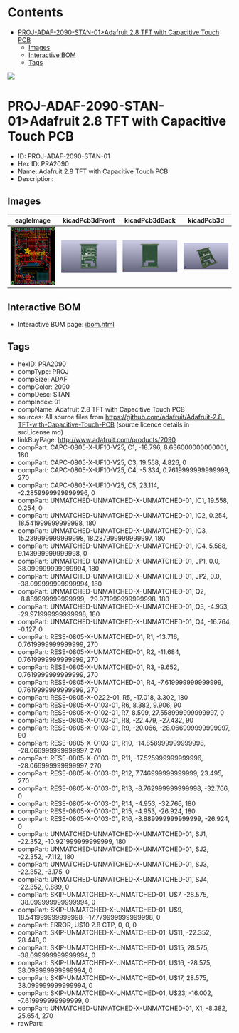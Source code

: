 



Contents
========

* [PROJ-ADAF-2090-STAN-01>Adafruit 2.8 TFT with Capacitive Touch PCB](#proj-adaf-2090-stan-01adafruit-28-tft-with-capacitive-touch-pcb)
	* [Images](#images)
	* [Interactive BOM](#interactive-bom)
	* [Tags](#tags)
  
![][im]
# PROJ-ADAF-2090-STAN-01>Adafruit 2.8 TFT with Capacitive Touch PCB

- ID: PROJ-ADAF-2090-STAN-01
- Hex ID: PRA2090
- Name: Adafruit 2.8 TFT with Capacitive Touch PCB
- Description: 

## Images
  
  

|eagleImage|kicadPcb3dFront|kicadPcb3dBack|kicadPcb3d|
| :---: | :---: | :---: | :---: |
|[![eagleImage](eagleImage_140.png)](eagleImage_600.png)|[![kicadPcb3dFront](kicadPcb3dFront_140.png)](kicadPcb3dFront_600.png)|[![kicadPcb3dBack](kicadPcb3dBack_140.png)](kicadPcb3dBack_600.png)|[![kicadPcb3d](kicadPcb3d_140.png)](kicadPcb3d_600.png)|

## Interactive BOM

- Interactive BOM page: [ibom.html](kicad/bom/ibom.html)

## Tags

- hexID: PRA2090
- oompType: PROJ
- oompSize: ADAF
- oompColor: 2090
- oompDesc: STAN
- oompIndex: 01
- oompName: Adafruit 2.8 TFT with Capacitive Touch PCB
- sources: All source files from https://github.com/adafruit/Adafruit-2.8-TFT-with-Capacitive-Touch-PCB (source licence details in srcLicense.md)
- linkBuyPage: http://www.adafruit.com/products/2090
- oompPart: CAPC-0805-X-UF10-V25, C1, -18.796, 8.636000000000001, 180
- oompPart: CAPC-0805-X-UF10-V25, C3, 19.558, 4.826, 0
- oompPart: CAPC-0805-X-UF10-V25, C4, -5.334, 0.7619999999999999, 270
- oompPart: CAPC-0805-X-UF10-V25, C5, 23.114, -2.2859999999999996, 0
- oompPart: UNMATCHED-UNMATCHED-X-UNMATCHED-01, IC1, 19.558, 0.254, 0
- oompPart: UNMATCHED-UNMATCHED-X-UNMATCHED-01, IC2, 0.254, 18.541999999999998, 180
- oompPart: UNMATCHED-UNMATCHED-X-UNMATCHED-01, IC3, 15.239999999999998, 18.287999999999997, 180
- oompPart: UNMATCHED-UNMATCHED-X-UNMATCHED-01, IC4, 5.588, 9.143999999999998, 0
- oompPart: UNMATCHED-UNMATCHED-X-UNMATCHED-01, JP1, 0.0, 38.099999999999994, 180
- oompPart: UNMATCHED-UNMATCHED-X-UNMATCHED-01, JP2, 0.0, -38.099999999999994, 180
- oompPart: UNMATCHED-UNMATCHED-X-UNMATCHED-01, Q2, -8.889999999999999, -29.971999999999998, 180
- oompPart: UNMATCHED-UNMATCHED-X-UNMATCHED-01, Q3, -4.953, -29.971999999999998, 180
- oompPart: UNMATCHED-UNMATCHED-X-UNMATCHED-01, Q4, -16.764, -0.127, 0
- oompPart: RESE-0805-X-UNMATCHED-01, R1, -13.716, 0.7619999999999999, 270
- oompPart: RESE-0805-X-UNMATCHED-01, R2, -11.684, 0.7619999999999999, 270
- oompPart: RESE-0805-X-UNMATCHED-01, R3, -9.652, 0.7619999999999999, 270
- oompPart: RESE-0805-X-UNMATCHED-01, R4, -7.619999999999999, 0.7619999999999999, 270
- oompPart: RESE-0805-X-O222-01, R5, -17.018, 3.302, 180
- oompPart: RESE-0805-X-O103-01, R6, 8.382, 9.906, 90
- oompPart: RESE-0805-X-O102-01, R7, 8.509, 27.558999999999997, 0
- oompPart: RESE-0805-X-O103-01, R8, -22.479, -27.432, 90
- oompPart: RESE-0805-X-O103-01, R9, -20.066, -28.066999999999997, 90
- oompPart: RESE-0805-X-O103-01, R10, -14.858999999999998, -28.066999999999997, 270
- oompPart: RESE-0805-X-O103-01, R11, -17.525999999999996, -28.066999999999997, 270
- oompPart: RESE-0805-X-O103-01, R12, 7.746999999999999, 23.495, 270
- oompPart: RESE-0805-X-O103-01, R13, -8.762999999999998, -32.766, 0
- oompPart: RESE-0805-X-O103-01, R14, -4.953, -32.766, 180
- oompPart: RESE-0805-X-O103-01, R15, -4.953, -26.924, 180
- oompPart: RESE-0805-X-O103-01, R16, -8.889999999999999, -26.924, 0
- oompPart: UNMATCHED-UNMATCHED-X-UNMATCHED-01, SJ1, -22.352, -10.921999999999999, 180
- oompPart: UNMATCHED-UNMATCHED-X-UNMATCHED-01, SJ2, -22.352, -7.112, 180
- oompPart: UNMATCHED-UNMATCHED-X-UNMATCHED-01, SJ3, -22.352, -3.175, 0
- oompPart: UNMATCHED-UNMATCHED-X-UNMATCHED-01, SJ4, -22.352, 0.889, 0
- oompPart: SKIP-UNMATCHED-X-UNMATCHED-01, U$7, -28.575, -38.099999999999994, 0
- oompPart: SKIP-UNMATCHED-X-UNMATCHED-01, U$9, 18.541999999999998, -17.779999999999998, 0
- oompPart: ERROR, U$10 2.8 CTP, 0, 0, 0
- oompPart: SKIP-UNMATCHED-X-UNMATCHED-01, U$11, -22.352, 28.448, 0
- oompPart: SKIP-UNMATCHED-X-UNMATCHED-01, U$15, 28.575, -38.099999999999994, 0
- oompPart: SKIP-UNMATCHED-X-UNMATCHED-01, U$16, -28.575, 38.099999999999994, 0
- oompPart: SKIP-UNMATCHED-X-UNMATCHED-01, U$17, 28.575, 38.099999999999994, 0
- oompPart: SKIP-UNMATCHED-X-UNMATCHED-01, U$23, -16.002, -7.619999999999999, 0
- oompPart: UNMATCHED-UNMATCHED-X-UNMATCHED-01, X1, -8.382, 25.654, 270
- rawPart: 



[im]: kicadPcb3d_450.png

